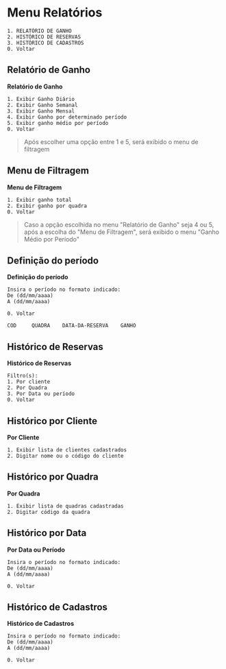 # Menu Relatórios

    1. RELATÓRIO DE GANHO 
    2. HISTÓRICO DE RESERVAS
    3. HISTÓRICO DE CADASTROS
    0. Voltar

## Relatório de Ganho

**Relatório de Ganho**

    1. Exibir Ganho Diário
    2. Exibir Ganho Semanal
    3. Exibir Ganho Mensal
    4. Exibir Ganho por determinado período
    5. Exibir ganho médio por período
    0. Voltar

> Após escolher uma opção entre 1 e 5, será exibido o menu de filtragem

## Menu de Filtragem

**Menu de Filtragem**

    1. Exibir ganho total
    2. Exibir ganho por quadra
    0. Voltar

> Caso a opção escolhida no menu "Relatório de Ganho" seja 4 ou 5, após a escolha do "Menu de Filtragem", será exibido o menu "Ganho Médio por Período"

## Definição do período

**Definição do período**

    Insira o período no formato indicado:
    De (dd/mm/aaaa) 
    A (dd/mm/aaaa) 
    
    0. Voltar 

    COD     QUADRA    DATA-DA-RESERVA    GANHO


## Histórico de Reservas
**Histórico de Reservas**

    Filtro(s):
    1. Por cliente
    2. Por Quadra
    3. Por Data ou período
    0. Voltar

## Histórico por Cliente

**Por Cliente**

    1. Exibir lista de clientes cadastrados 
    2. Digitar nome ou o código do cliente

## Histórico por Quadra

**Por Quadra**

    1. Exibir lista de quadras cadastradas 
    2. Digitar código da quadra


## Histórico por Data

**Por Data ou Período**

    Insira o período no formato indicado:
    De (dd/mm/aaaa) 
    A (dd/mm/aaaa) 

    0. Voltar


## Histórico de Cadastros
**Histórico de Cadastros**

    Insira o período no formato indicado:
    De (dd/mm/aaaa) 
    A (dd/mm/aaaa) 

    0. Voltar